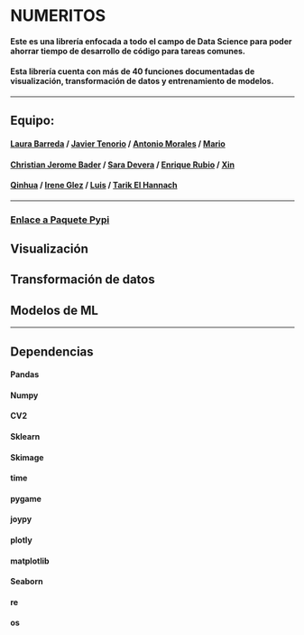 # NUMERITOS

#### Este es una librería enfocada a todo el campo de Data Science para poder ahorrar tiempo de desarrollo de código para tareas comunes.

#### Esta librería cuenta con más de 40 funciones documentadas de visualización, transformación de datos y entrenamiento de modelos.

-----

## Equipo:

#### [Laura Barreda](https://github.com/lauragreemko) / [Javier Tenorio](https://github.com/75Engel) / [Antonio Morales](https://github.com/Toni2Morales) / [Mario](https://github.com/Masara00)
#### [Christian Jerome Bader](https://github.com/jeromebader) / [Sara Devera](saradevera) / [Enrique Rubio](https://github.com/EnriRuRu) / [Xin](xyaimao)
#### [Qinhua](https://github.com/qinghua03) / [Irene Glez](https://github.com/irene-glez) / [Luis](https://github.com/lumivalsa) / [Tarik El Hannach](https://github.com/tarikelhannach)

----
### [Enlace a Paquete Pypi]()

## Visualización



## Transformación de datos

## Modelos de ML

----

## Dependencias

#### Pandas
#### Numpy
#### CV2
#### Sklearn
#### Skimage
#### time
#### pygame
#### joypy
#### plotly
#### matplotlib
#### Seaborn
#### re
#### os
